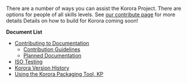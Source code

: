 There are a number of ways you can assist the Korora Project. There are options for people of all skills levels. See [our contribute page](https://kororaproject.org/contribute) for more details Details on how to build for Korora coming soon!

**Document List**  
- [Contributing to Documentation](https://kororaproject.org/support/documentation/contributing-to-documentation)
    - [Contribution Guidelines](https://kororaproject.org/support/documentation/contribution-guidelines)
    - [Planned Documentation](https://kororaproject.org/support/documentation/planned-documentation)
- [ISO Testing](https://kororaproject.org/support/documentation/iso-testing)
- [Korora Version History](https://kororaproject.org/support/documentation/korora-codenames)
- [Using the Korora Packaging Tool, KP](https://kororaproject.org/support/documentation/using-kp)
